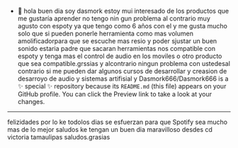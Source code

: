 - 👋 hola buen dia soy dasmork 
estoy mui interesado de los productos que me gustaría aprender
  no tengo nin gun problema al contrario muy agusto con espoty ya que tengo como 6 años con el y me gusta mucho solo que si pueden ponerle herramienta como mas volumen amolificadorpara que se escuche mas resio 
y poder sjustar un buen sonido estaria padre que sacaran herramientas nos compatible con espoty y tenga mas el control de audio en los moviles o otro producto que sea compatible.grssias y alcontrario ningun problema con ustedesal contrario si me pueden dar algunos cursos de desarrollar y creasion de desarroyo de audio y sistemas artifisial y
Dasmork666/Dasmork666 is a ✨ special ✨ repository because its `README.md` (this file) appears on your GitHub profile.
You can click the Preview link to take a look at your changes.
---
felizidades por lo ke todolos dias se esfuerzan para que Spotify sea mucho mas de lo mejor saludos ke tengan un buen dia maravilloso desdes cd victoria tamaulipas saludos.grasias 
